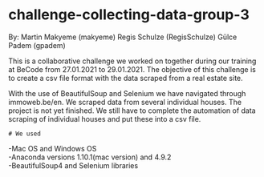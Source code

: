 # challenge-collecting-data-group-3

By: Martin Makyeme (makyeme)
    Regis Schulze (RegisSchulze)
    Gülce Padem (gpadem)

This is a collaborative challenge we worked on together during our training at BeCode from 27.01.2021 to 29.01.2021.
The objective of this challenge is to create a csv file format with the data scraped from a real estate site.

With the use of BeautifulSoup and Selenium we have navigated through immoweb.be/en.
We scraped data from several individual houses.
The project is not yet finished. We still have to complete the automation of data scraping of individual houses and put these into a csv file.

    # We used 

-Mac OS and Windows OS  
-Anaconda versions 1.10.1(mac version) and 4.9.2  
-BeautifulSoup4 and Selenium libraries

